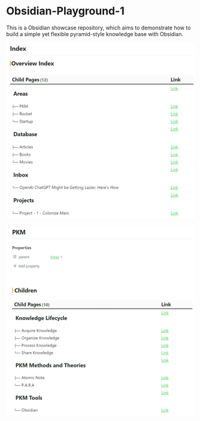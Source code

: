 # Obsidian-Playground-1

This is a Obsidian showcase repository, which aims to demonstrate how to build a simple yet flexible pyramid-style knowledge base with Obsidian.

![](Assets/20240115173723.png)

![](Assets/20240115173704.png)
